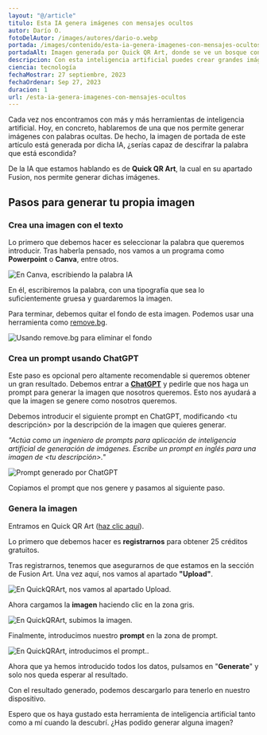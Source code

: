 ```yaml
---
layout: "@/article"
titulo: Esta IA genera imágenes con mensajes ocultos
autor: Darío O.
fotoDelAutor: /images/autores/dario-o.webp
portada: /images/contenido/esta-ia-genera-imagenes-con-mensajes-ocultos/portada.webp
portadaAlt: Imagen generada por Quick QR Art, donde se ve un bosque con la palabra CIENCIA oculta.
descripcion: Con esta inteligencia artificial puedes crear grandes imágenes con mensajes ocultos. Sigue nuestra guía paso a paso.
ciencia: tecnología
fechaMostrar: 27 septiembre, 2023
fechaOrdenar: Sep 27, 2023
duracion: 1 
url: /esta-ia-genera-imagenes-con-mensajes-ocultos
---
```


Cada vez nos encontramos con más y más herramientas de inteligencia artificial. Hoy, en concreto, hablaremos de una que nos permite generar imágenes con palabras ocultas. De hecho, la imagen de portada de este artículo está generada por dicha IA, ¿serías capaz de descifrar la palabra que está escondida?

De la IA que estamos hablando es de **Quick QR Art**, la cual en su apartado Fusion, nos permite generar dichas imágenes.

## Pasos para generar tu propia imagen

### Crea una imagen con el texto

Lo primero que debemos hacer es seleccionar la palabra que queremos introducir. Tras haberla pensado, nos vamos a un programa como **Powerpoint** o **Canva**, entre otros.

![En Canva, escribiendo la palabra IA](/images/contenido/esta-ia-genera-imagenes-con-mensajes-ocultos/canva.webp)

En él, escribiremos la palabra, con una tipografía que sea lo suficientemente gruesa y guardaremos la imagen.

Para terminar, debemos quitar el fondo de esta imagen. Podemos usar una herramienta como [remove.bg](https://remove.bg).

![Usando remove.bg para eliminar el fondo](/images/contenido/esta-ia-genera-imagenes-con-mensajes-ocultos/remove-bg.webp)

### Crea un prompt usando ChatGPT

Este paso es opcional pero altamente recomendable si queremos obtener un gran resultado. Debemos entrar a [**ChatGPT**](https://chat.openai.com) y pedirle que nos haga un prompt para generar la imagen que nosotros queremos. Esto nos ayudará a que la imagen se genere como nosotros queremos.

Debemos introducir el siguiente prompt en ChatGPT, modificando <tu descripción> por la descripción de la imagen que quieres generar.

*"Actúa como un ingeniero de prompts para aplicación de inteligencia artificial de generación de imágenes. Escribe un prompt en inglés para una imagen de <tu descripción>."*

![Prompt generado por ChatGPT](/images/contenido/esta-ia-genera-imagenes-con-mensajes-ocultos/generacion-chat-gpt.webp)

Copiamos el prompt que nos genere y pasamos al siguiente paso.

### Genera la imagen

Entramos en Quick QR Art ([haz clic aquí](https://quickqr.art/app/fusion-art-ai)).

Lo primero que debemos hacer es **registrarnos** para obtener 25 créditos gratuitos.

Tras registrarnos, tenemos que asegurarnos de que estamos en la sección de Fusion Art. Una vez aquí, nos vamos al apartado **"Upload"**.

![En QuickQRArt, nos vamos al apartado Upload.](/images/contenido/esta-ia-genera-imagenes-con-mensajes-ocultos/upload.webp)

Ahora cargamos la **imagen** haciendo clic en la zona gris.

![En QuickQRArt, subimos la imagen.](/images/contenido/esta-ia-genera-imagenes-con-mensajes-ocultos/cargar-imagen.webp)

Finalmente, introducimos nuestro **prompt** en la zona de prompt.

![En QuickQRArt, introducimos el prompt..](/images/contenido/esta-ia-genera-imagenes-con-mensajes-ocultos/prompt.webp)

Ahora que ya hemos introducido todos los datos, pulsamos en "**Generate**" y solo nos queda esperar al resultado.

Con el resultado generado, podemos descargarlo para tenerlo en nuestro dispositivo.

Espero que os haya gustado esta herramienta de inteligencia artificial tanto como a mí cuando la descubrí. ¿Has podido generar alguna imagen?
